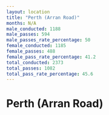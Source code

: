 ```yaml
---
layout: location
title: "Perth (Arran Road)"
months: N/A
male_conducted: 1188
male_passes: 594
male_passes_rate_percentage: 50
female_conducted: 1185
female_passes: 488
female_pass_rate_percentage: 41.2
total_conducted: 2373
total_passes: 1082
total_pass_rate_percentage: 45.6
---
```


# Perth (Arran Road)
